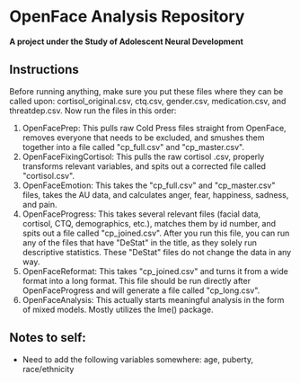 # OpenFace Analysis Repository
**A project under the Study of Adolescent Neural Development**

## Instructions

Before running anything, make sure you put these files where they can be called upon: cortisol_original.csv, ctq.csv, gender.csv, medication.csv, and threatdep.csv. Now run the files in this order:

1. OpenFacePrep: This pulls raw Cold Press files straight from OpenFace, removes everyone that needs to be excluded, and smushes them together into a file called "cp_full.csv" and "cp_master.csv". 
2. OpenFaceFixingCortisol: This pulls the raw cortisol .csv, properly transforms relevant variables, and spits out a corrected file called "cortisol.csv". 
3. OpenFaceEmotion: This takes the "cp_full.csv" and "cp_master.csv" files, takes the AU data, and calculates anger, fear, happiness, sadness, and pain.
4. OpenFaceProgress: This takes several relevant files (facial data, cortisol, CTQ, demographics, etc.), matches them by id number, and spits out a file called "cp_joined.csv". After you run this file, you can run any of the files that have "DeStat" in the title, as they solely run descriptive statistics. These "DeStat" files do not change the data in any way. 
5. OpenFaceReformat: This takes "cp_joined.csv" and turns it from a wide format into a long format. This file should be run directly after OpenFaceProgress and will generate a file called "cp_long.csv".
6. OpenFaceAnalysis: This actually starts meaningful analysis in the form of mixed models. Mostly utilizes the lme() package. 

## Notes to self: 
- Need to add the following variables somewhere: age, puberty, race/ethnicity
